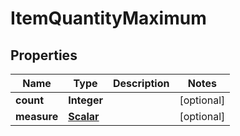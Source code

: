 

# ItemQuantityMaximum


## Properties

| Name | Type | Description | Notes |
|------------ | ------------- | ------------- | -------------|
|**count** | **Integer** |  |  [optional] |
|**measure** | [**Scalar**](Scalar.md) |  |  [optional] |



